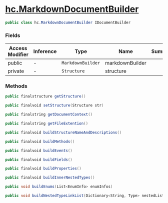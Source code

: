 # [hc.MarkdownDocumentBuilder](#T:hc.MarkdownDocumentBuilder)

```csharp
public class hc.MarkdownDocumentBuilder IDocumentBuilder
```
### Fields
| Access Modifier | Inference | Type | Name | Summary | 
| --- | --- | --- | --- | --- | 
| public | - | `MarkdownBuilder` | markdownBuilder |  | 
| private | - | `Structure` | structure |  | 


### Methods


```csharp
public finalstructure getStructure()

```


```csharp
public finalvoid setStructure(Structure str)

```


```csharp
public finalstring getDocumentContext()

```


```csharp
public finalstring getFileExtention()

```


```csharp
public finalvoid buildStructureNameAndDescriptions()

```


```csharp
public finalvoid buildMethods()

```


```csharp
public finalvoid buildEvents()

```


```csharp
public finalvoid buildFields()

```


```csharp
public finalvoid buildProperties()

```


```csharp
public finalvoid buildInnerNestedTypes()

```


```csharp
public void buildEnums(List<EnumInfo> enumInfos)

```


```csharp
public void buildNestedTypeLinkList(Dictionary<String, Type> nestedList)

```
